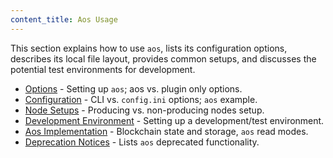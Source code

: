 ```yaml
---
content_title: Aos Usage
---
```


This section explains how to use `aos`, lists its configuration options, describes its local file layout, provides common setups, and discusses the potential test environments for development.

* [Options](00_aos-options.md) - Setting up `aos`; aos vs. plugin only options.
* [Configuration](01_aos-configuration.md) - CLI vs. `config.ini` options; `aos` example.
* [Node Setups](02_node-setups/index.md) - Producing vs. non-producing nodes setup.
* [Development Environment](03_development-environment/index.md) - Setting up a development/test environment.
* [Aos Implementation](05_aos-implementation.md) - Blockchain state and storage, `aos` read modes.
* [Deprecation Notices](https://github.com/ARISEN/rsn/issues/7597) - Lists `aos` deprecated functionality.
